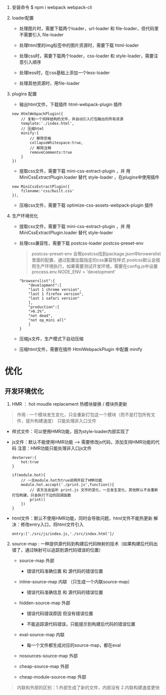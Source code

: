 1. 安装命令
$ npm i webpack webpack-cli

2. loader配置
    
    + 处理图片时，需要下载两个loader，url-loader 和 file-loader，但代码里不需要引入 file-loader

    + 处理html里的img标签中的图片资源时，需要下载 html-loader

    + 处理css时，需要下载两个loader，css-loader 和 style-loader，需要注意引入顺序

    + 处理less时，在css基础上添加一个less-loader

    + 处理其他资源时，用file-loader

3. plugins 配置

    + 输出html文件，下载插件 html-webpack-plugin 插件

    ```
    new HtmlWebpackPlugin({
        // 复制一个同样结构的文件，并自动引入打包输出的所有资源
        template:'./index.html',
        // 压缩html
        minify:{
            // 移除空格
            collapseWhitespace:true,
            // 移除注释
            removeComments:true
        }
    })
    ```

    + 提取css文件，需要下载 mini-css-extract-plugin ，并 用 MiniCssExtractPlugin.loader 替代 style-loader ，在plugins中使用插件

    ```
    new MiniCssExtractPlugin({
        filename:'css/built.css'
    }),
    ```

    + 压缩css文件，需要下载 optimize-css-assets-webpack-plugin 插件

4. 生产环境优化

    + 提取css文件，需要下载 mini-css-extract-plugin ，并 用 MiniCssExtractPlugin.loader 替代 style-loader

    + 处理css兼容性，需要下载  postcss-loader  postcss-preset-env 

        > postcss-preset-env 会帮postcss找到package.json中browerslist里面的配置，通过配置加载指定的css兼容性样式
        > postcss默认会按照生产环境执行，如果需要测试开发环境，需要在config.js中设置   process.env.NODE_ENV = 'development'

        ```
        "browserslist":{
            "development":[
            "last 1 chrome version",
            "last 1 firefox version",
            "last 1 safari version"
            ],
            "production":[
            ">0.2%",
            "not dead",
            "not op_mini all"
            ]
        }
        ```

    + 压缩js文件，生产模式下自动压缩

    + 压缩html文件，需要在插件 HtmlWebpackPlugin 中配置 minify


# 优化

## 开发环境优化

1. HMR ： hot moudle replacement 热模块替换 / 模块热更新

> 作用 : 一个模块发生变化，只会重新打包这一个模块（而不是打包所有文件，提升构建速度）
> 只能处理非入口文件

+ 样式文件：可以使用HMR功能，因为style-loader内部实现了

+ js文件：默认不能使用HMR功能 --> 需要修改js代码，添加支持HMR功能的代码
    注意：HMR功能只能处理非入口js文件
    
    ```
    devServer:{
        hot:true
    }
    ```
    
    ```
    if(module.hot){
        // 一旦module.hot为true说明开启了HMR功能
        module.hot.accept('./print.js',function(){
            // 该方法会监听 print.js 文件的变化，一旦发生变化，其他默认不会重新打包构建，只会执行下边的回调函数
            print()
        })
    }
    ```

+ html文件：默认不使用HMR功能，同时会导致问题，html文件不能热更新
    解决：修改entry入口，将html文件引入
    ```
    entry:['./src/js/index.js,'./src/index.html']/
    ```

2. source-map : 一种提供源代码到构建后代码映射的技术（如果构建后代码出错了，通过映射可以追踪到源代码错误的位置）

   + source-map 外部
        - 错误代码准确位置 和 源代码的错误位置
   
   + inline-source-map 内联 （只生成一个内联source-map）
        - 错误代码准确信息 和 源代码的错误位置
   
   + hidden-source-map 外部
        - 错误代码错误原因 但没有错误位置
        
        - 不能追踪源代码错误，只能提示到构建后代码的错误位置
    
   + eval-source-map 内联
        + 每一个文件都生成对应的source-map，都在eval
        
   + nosources-source-map 外部
   
   + cheap-source-map 外部
   
   + cheap-module-source-map 外部
   
> 内联和外部的区别：1.外部生成了新的文件，内部没有  2.内联构建速度更快
